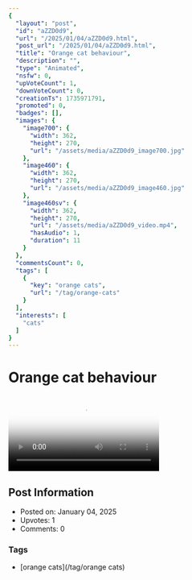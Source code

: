 ```yaml
---
{
  "layout": "post",
  "id": "aZZD0d9",
  "url": "/2025/01/04/aZZD0d9.html",
  "post_url": "/2025/01/04/aZZD0d9.html",
  "title": "Orange cat behaviour",
  "description": "",
  "type": "Animated",
  "nsfw": 0,
  "upVoteCount": 1,
  "downVoteCount": 0,
  "creationTs": 1735971791,
  "promoted": 0,
  "badges": [],
  "images": {
    "image700": {
      "width": 362,
      "height": 270,
      "url": "/assets/media/aZZD0d9_image700.jpg"
    },
    "image460": {
      "width": 362,
      "height": 270,
      "url": "/assets/media/aZZD0d9_image460.jpg"
    },
    "image460sv": {
      "width": 362,
      "height": 270,
      "url": "/assets/media/aZZD0d9_video.mp4",
      "hasAudio": 1,
      "duration": 11
    }
  },
  "commentsCount": 0,
  "tags": [
    {
      "key": "orange cats",
      "url": "/tag/orange-cats"
    }
  ],
  "interests": [
    "cats"
  ]
}
---
```


# Orange cat behaviour

<video controls playsinline loop poster="/assets/media/aZZD0d9_image460.jpg">
  <source src="/assets/media/aZZD0d9_video.mp4" type="video/mp4">
  Your browser does not support the video tag.
</video>

## Post Information

- Posted on: January 04, 2025
- Upvotes: 1
- Comments: 0

### Tags

- [orange cats](/tag/orange cats)
